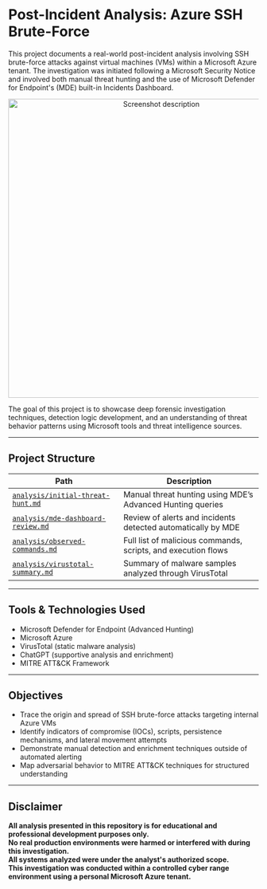 # Post-Incident Analysis: Azure SSH Brute-Force

This project documents a real-world post-incident analysis involving SSH brute-force attacks against virtual machines (VMs) within a Microsoft Azure tenant. The investigation was initiated following a Microsoft Security Notice and involved both manual threat hunting and the use of Microsoft Defender for Endpoint's (MDE) built-in Incidents Dashboard.

<p align="center">
  <img src="https://github.com/user-attachments/assets/c87eeabf-cad0-4f4d-a9c0-30c853fe52c1" alt="Screenshot description" width="600"/>
</p>

The goal of this project is to showcase deep forensic investigation techniques, detection logic development, and an understanding of threat behavior patterns using Microsoft tools and threat intelligence sources.

---

## Project Structure

| Path | Description |
|------|-------------|
| [`analysis/initial-threat-hunt.md`](analysis/initial-threat-hunt.md) | Manual threat hunting using MDE’s Advanced Hunting queries |
| [`analysis/mde-dashboard-review.md`](analysis/mde-dashboard-review.md) | Review of alerts and incidents detected automatically by MDE |
| [`analysis/observed-commands.md`](analysis/observed-commands.md) | Full list of malicious commands, scripts, and execution flows |
| [`analysis/virustotal-summary.md`](analysis/virustotal-summary.md) | Summary of malware samples analyzed through VirusTotal |

---

## Tools & Technologies Used

- Microsoft Defender for Endpoint (Advanced Hunting)
- Microsoft Azure
- VirusTotal (static malware analysis)
- ChatGPT (supportive analysis and enrichment)
- MITRE ATT&CK Framework

---

## Objectives

- Trace the origin and spread of SSH brute-force attacks targeting internal Azure VMs
- Identify indicators of compromise (IOCs), scripts, persistence mechanisms, and lateral movement attempts
- Demonstrate manual detection and enrichment techniques outside of automated alerting
- Map adversarial behavior to MITRE ATT&CK techniques for structured understanding

---

## Disclaimer

**All analysis presented in this repository is for **educational and professional development** purposes only.  
No real production environments were harmed or interfered with during this investigation.  
All systems analyzed were under the analyst's authorized scope.  
This investigation was conducted within a controlled cyber range environment using a personal Microsoft Azure tenant.**
